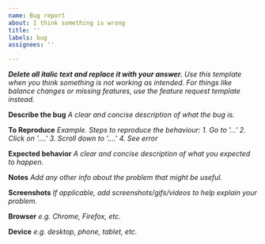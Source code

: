 ```yaml
---
name: Bug report
about: I think something is wrong
title: ''
labels: bug
assignees: ''

---
```


***Delete all italic text and replace it with your answer.***
*Use this template when you think something is not working as intended. For things like balance changes or missing features, use the feature request template instead.*

**Describe the bug**
*A clear and concise description of what the bug is.*

**To Reproduce**
*Example. Steps to reproduce the behaviour:*
*1. Go to '...'*
*2. Click on '....'*
*3. Scroll down to '....'*
*4. See error*

**Expected behavior**
*A clear and concise description of what you expected to happen.*

**Notes**
*Add any other info about the problem that might be useful.*

**Screenshots**
*If applicable, add screenshots/gifs/videos to help explain your problem.*

**Browser**
*e.g. Chrome, Firefox, etc.*

**Device**
*e.g. desktop, phone, tablet, etc.*
